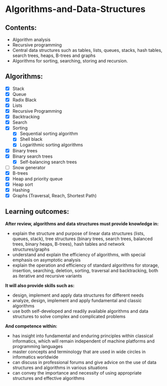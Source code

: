 # Algorithms-and-Data-Structures

## Contents:

- Algorithm analysis
- Recursive programming
- Central data structures such as tables, lists, queues, stacks, hash tables, search trees, heaps, B-trees and graphs
- Algorithms for sorting, searching, storing and recursion.


## Algorithms:
- [x] Stack
- [x] Queue
- [x] Radix Black
- [x] Lists
- [x] Recursive Programming
- [x] Backtracking
- [x] Search
- [x] Sorting
   - [x] Sequential sorting algorithm
   - [x] Shell black
   - [x] Logarithmic sorting algorithms
- [x] Binary trees
- [x] Binary search trees
   - [x] Self-balancing search trees
- [ ] Snow generator
- [x] B-trees
- [x] Heap and priority queue
- [x] Heap sort
- [x] Hashing
- [x] Graphs (Traversal, Reach, Shortest Path)

## Learning outcomes:

**After review, algorithms and data structures must provide knowledge in:**
- explain the structure and purpose of linear data structures (lists, queues, stack), tree structures (binary trees, search trees, balanced trees, binary heaps, B-trees), hash tables and network structures/graphs
- understand and explain the efficiency of algorithms, with special emphasis on asymptotic analysis
- explain the operation and efficiency of standard algorithms for storage, insertion, searching, deletion, sorting, traversal and backtracking, both as iterative and recursive variants


**It will also provide skills such as:**
- design, implement and apply data structures for different needs
- analyze, design, implement and apply fundamental and classic algorithms
- use both self-developed and readily available algorithms and data structures to solve complex and complicated problems

**And competence within:**
- has insight into fundamental and enduring principles within classical informatics, which will remain independent of machine platforms and programming languages
- master concepts and terminology that are used in wide circles in informatics worldwide
- can discuss in professional forums and give advice on the use of data structures and algorithms in various situations
- can convey the importance and necessity of using appropriate structures and effective algorithms
